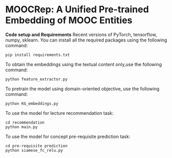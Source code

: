 # MOOCRep: A Unified Pre-trained Embedding of MOOC Entities



**Code setup and Requirements**
Recent versions of PyTorch, tensorflow, numpy, sklearn. You can install all the required packages using the following command:
```
pip install requirements.txt 
```
To obtain the embeddings using the textual content only,use the following command: 
```
python feature_extractor.py
```
To pretrain the model using  domain-oriented objective, use the following command: 
```
python KG_embeddings.py
```
To use the model for lecture recommendation task: 
```
cd recommendation 
python main.py
```

To use the model for concept pre-requisite prediction task:
```
cd pre-requisite prediction
python siamese_fc_relu.py
```

